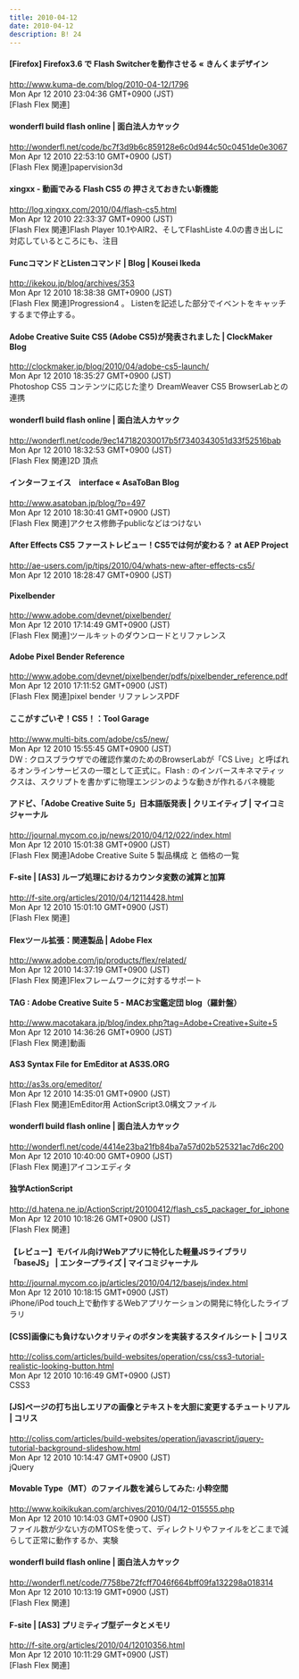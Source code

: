 ```yaml
---
title: 2010-04-12
date: 2010-04-12
description: B! 24
---
```


#### [Firefox] Firefox3.6 で Flash Switcherを動作させる « きんくまデザイン
http://www.kuma-de.com/blog/2010-04-12/1796<br>
Mon Apr 12 2010 23:04:36 GMT+0900 (JST)<br>
[Flash Flex 関連]


#### wonderfl build flash online | 面白法人カヤック
http://wonderfl.net/code/bc7f3d9b6c859128e6c0d944c50c0451de0e3067<br>
Mon Apr 12 2010 22:53:10 GMT+0900 (JST)<br>
[Flash Flex 関連]papervision3d


#### xingxx - 動画でみる Flash CS5 の 押さえておきたい新機能
http://log.xingxx.com/2010/04/flash-cs5.html<br>
Mon Apr 12 2010 22:33:37 GMT+0900 (JST)<br>
[Flash Flex 関連]Flash Player 10.1やAIR2、そしてFlashListe 4.0の書き出しに対応しているところにも、注目


####   FuncコマンドとListenコマンド | Blog | Kousei Ikeda
http://ikekou.jp/blog/archives/353<br>
Mon Apr 12 2010 18:38:38 GMT+0900 (JST)<br>
[Flash Flex 関連]Progression4 。 Listenを記述した部分でイベントをキャッチするまで停止する。


####   Adobe Creative Suite CS5 (Adobe CS5)が発表されました | ClockMaker Blog
http://clockmaker.jp/blog/2010/04/adobe-cs5-launch/<br>
Mon Apr 12 2010 18:35:27 GMT+0900 (JST)<br>
Photoshop CS5 コンテンツに応じた塗り DreamWeaver CS5 BrowserLabとの連携


#### wonderfl build flash online | 面白法人カヤック
http://wonderfl.net/code/9ec147182030017b5f7340343051d33f52516bab<br>
Mon Apr 12 2010 18:32:53 GMT+0900 (JST)<br>
[Flash Flex 関連]2D 頂点


#### インターフェイス　interface « AsaToBan Blog
http://www.asatoban.jp/blog/?p=497<br>
Mon Apr 12 2010 18:30:41 GMT+0900 (JST)<br>
[Flash Flex 関連]アクセス修飾子publicなどはつけない


####   After Effects CS5 ファーストレビュー！CS5では何が変わる？ at  AEP Project
http://ae-users.com/jp/tips/2010/04/whats-new-after-effects-cs5/<br>
Mon Apr 12 2010 18:28:47 GMT+0900 (JST)<br>


#### Pixelbender
http://www.adobe.com/devnet/pixelbender/<br>
Mon Apr 12 2010 17:14:49 GMT+0900 (JST)<br>
[Flash Flex 関連]ツールキットのダウンロードとリファレンス


#### Adobe Pixel Bender Reference
http://www.adobe.com/devnet/pixelbender/pdfs/pixelbender_reference.pdf<br>
Mon Apr 12 2010 17:11:52 GMT+0900 (JST)<br>
[Flash Flex 関連]pixel bender リファレンスPDF


#### ここがすごいぞ！CS5！：Tool Garage
http://www.multi-bits.com/adobe/cs5/new/<br>
Mon Apr 12 2010 15:55:45 GMT+0900 (JST)<br>
DW : クロスブラウザでの確認作業のためのBrowserLabが「CS Live」と呼ばれるオンラインサービスの一環として正式に。Flash : のインバースキネマティックスは、スクリプトを書かずに物理エンジンのような動きが作れるバネ機能


#### アドビ、「Adobe Creative Suite 5」日本語版発表 | クリエイティブ | マイコミジャーナル
http://journal.mycom.co.jp/news/2010/04/12/022/index.html<br>
Mon Apr 12 2010 15:01:38 GMT+0900 (JST)<br>
[Flash Flex 関連]Adobe Creative Suite 5 製品構成 と 価格の一覧


#### F-site | [AS3] ループ処理におけるカウンタ変数の減算と加算
http://f-site.org/articles/2010/04/12114428.html<br>
Mon Apr 12 2010 15:01:10 GMT+0900 (JST)<br>
[Flash Flex 関連]


#### Flexツール拡張：関連製品 | Adobe Flex
http://www.adobe.com/jp/products/flex/related/<br>
Mon Apr 12 2010 14:37:19 GMT+0900 (JST)<br>
[Flash Flex 関連]Flexフレームワークに対するサポート


#### TAG : Adobe Creative Suite 5 - MACお宝鑑定団 blog（羅針盤）
http://www.macotakara.jp/blog/index.php?tag=Adobe+Creative+Suite+5<br>
Mon Apr 12 2010 14:36:26 GMT+0900 (JST)<br>
[Flash Flex 関連]動画


####    AS3 Syntax File for EmEditor at AS3S.ORG
http://as3s.org/emeditor/<br>
Mon Apr 12 2010 14:35:01 GMT+0900 (JST)<br>
[Flash Flex 関連]EmEditor用 ActionScript3.0構文ファイル


#### wonderfl build flash online | 面白法人カヤック
http://wonderfl.net/code/4414e23ba21fb84ba7a57d02b525321ac7d6c200<br>
Mon Apr 12 2010 10:40:00 GMT+0900 (JST)<br>
[Flash Flex 関連]アイコンエディタ


#### 独学ActionScript
http://d.hatena.ne.jp/ActionScript/20100412/flash_cs5_packager_for_iphone<br>
Mon Apr 12 2010 10:18:26 GMT+0900 (JST)<br>
[Flash Flex 関連]


#### 【レビュー】モバイル向けWebアプリに特化した軽量JSライブラリ「baseJS」 | エンタープライズ | マイコミジャーナル
http://journal.mycom.co.jp/articles/2010/04/12/basejs/index.html<br>
Mon Apr 12 2010 10:18:15 GMT+0900 (JST)<br>
iPhone/iPod touch上で動作するWebアプリケーションの開発に特化したライブラリ


####   [CSS]画像にも負けないクオリティのボタンを実装するスタイルシート | コリス
http://coliss.com/articles/build-websites/operation/css/css3-tutorial-realistic-looking-button.html<br>
Mon Apr 12 2010 10:16:49 GMT+0900 (JST)<br>
CSS3


####   [JS]ページの打ち出しエリアの画像とテキストを大胆に変更するチュートリアル | コリス
http://coliss.com/articles/build-websites/operation/javascript/jquery-tutorial-background-slideshow.html<br>
Mon Apr 12 2010 10:14:47 GMT+0900 (JST)<br>
jQuery


#### Movable Type（MT）のファイル数を減らしてみた: 小粋空間
http://www.koikikukan.com/archives/2010/04/12-015555.php<br>
Mon Apr 12 2010 10:14:03 GMT+0900 (JST)<br>
ファイル数が少ない方のMTOSを使って、ディレクトリやファイルをどこまで減らして正常に動作するか、実験


#### wonderfl build flash online | 面白法人カヤック
http://wonderfl.net/code/7758be72fcff7046f664bff09fa132298a018314<br>
Mon Apr 12 2010 10:13:19 GMT+0900 (JST)<br>
[Flash Flex 関連]


#### F-site | [AS3] プリミティブ型データとメモリ
http://f-site.org/articles/2010/04/12010356.html<br>
Mon Apr 12 2010 10:11:29 GMT+0900 (JST)<br>
[Flash Flex 関連]


